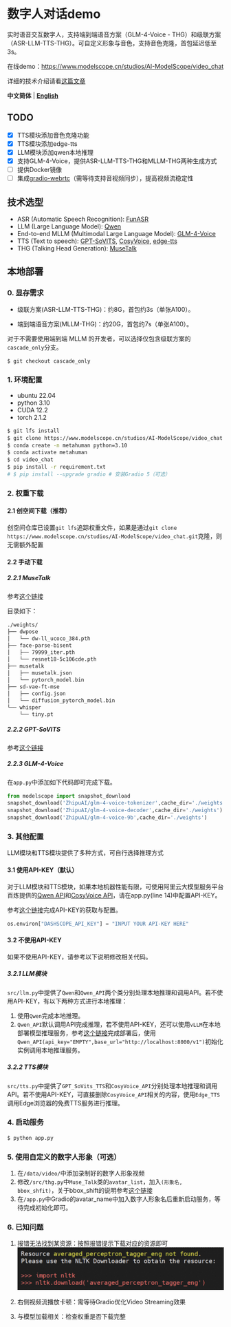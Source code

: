 # 数字人对话demo
实时语音交互数字人，支持端到端语音方案（GLM-4-Voice - THG）和级联方案（ASR-LLM-TTS-THG）。可自定义形象与音色，支持音色克隆，首包延迟低至3s。

在线demo：https://www.modelscope.cn/studios/AI-ModelScope/video_chat

详细的技术介绍请看[这篇文章](https://mp.weixin.qq.com/s/jpoB8O2IyjhXeAWNWnAj7A)

**中文简体** | [**English**](./docs/README_en.md)

## TODO
- [x] TTS模块添加音色克隆功能
- [x] TTS模块添加edge-tts
- [x] LLM模块添加qwen本地推理
- [x] 支持GLM-4-Voice，提供ASR-LLM-TTS-THG和MLLM-THG两种生成方式
- [ ] 提供Docker镜像
- [ ] 集成[gradio-webrtc](https://github.com/freddyaboulton/gradio-webrtc)（需等待支持音视频同步），提高视频流稳定性
 
## 技术选型
* ASR (Automatic Speech Recognition): [FunASR](https://github.com/modelscope/FunASR)
* LLM (Large Language Model): [Qwen](https://github.com/QwenLM/Qwen)
* End-to-end MLLM (Multimodal Large Language Model): [GLM-4-Voice](https://github.com/THUDM/GLM-4-Voice/tree/main)
* TTS (Text to speech): [GPT-SoVITS](https://github.com/RVC-Boss/GPT-SoVITS), [CosyVoice](https://github.com/FunAudioLLM/CosyVoice), [edge-tts](https://github.com/rany2/edge-tts)
* THG (Talking Head Generation): [MuseTalk](https://github.com/TMElyralab/MuseTalk/tree/main)


## 本地部署
### 0. 显存需求
* 级联方案(ASR-LLM-TTS-THG)：约8G，首包约3s（单张A100）。
  
* 端到端语音方案(MLLM-THG)：约20G，首包约7s（单张A100）。
  
对于不需要使用端到端 MLLM 的开发者，可以选择仅包含级联方案的`cascade_only`分支。
```bash
$ git checkout cascade_only
```

### 1. 环境配置

* ubuntu 22.04
* python 3.10
* CUDA 12.2
* torch 2.1.2

```bash
$ git lfs install
$ git clone https://www.modelscope.cn/studios/AI-ModelScope/video_chat.git
$ conda create -n metahuman python=3.10
$ conda activate metahuman
$ cd video_chat
$ pip install -r requirement.txt
# $ pip install --upgrade gradio # 安装Gradio 5（可选）
```

### 2. 权重下载
#### 2.1 创空间下载（推荐）
创空间仓库已设置`git lfs`追踪权重文件，如果是通过`git clone https://www.modelscope.cn/studios/AI-ModelScope/video_chat.git`克隆，则无需额外配置

#### 2.2 手动下载
##### 2.2.1 MuseTalk

参考[这个链接](https://github.com/TMElyralab/MuseTalk/blob/main/README.md#download-weights)

目录如下：
``` plaintext
./weights/
├── dwpose
│   └── dw-ll_ucoco_384.pth
├── face-parse-bisent
│   ├── 79999_iter.pth
│   └── resnet18-5c106cde.pth
├── musetalk
│   ├── musetalk.json
│   └── pytorch_model.bin
├── sd-vae-ft-mse
│   ├── config.json
│   └── diffusion_pytorch_model.bin
└── whisper
    └── tiny.pt
```
##### 2.2.2 GPT-SoVITS

参考[这个链接](https://github.com/RVC-Boss/GPT-SoVITS/blob/main/docs/cn/README.md#%E9%A2%84%E8%AE%AD%E7%BB%83%E6%A8%A1%E5%9E%8B)

##### 2.2.3 GLM-4-Voice
在`app.py`中添加如下代码即可完成下载。
```python
from modelscope import snapshot_download
snapshot_download('ZhipuAI/glm-4-voice-tokenizer',cache_dir='./weights')
snapshot_download('ZhipuAI/glm-4-voice-decoder',cache_dir='./weights')
snapshot_download('ZhipuAI/glm-4-voice-9b',cache_dir='./weights')
```

### 3. 其他配置
LLM模块和TTS模块提供了多种方式，可自行选择推理方式
#### 3.1 使用API-KEY（默认）
对于LLM模块和TTS模块，如果本地机器性能有限，可使用阿里云大模型服务平台百炼提供的[Qwen API](https://help.aliyun.com/zh/dashscope/developer-reference/tongyi-thousand-questions/?spm=a2c4g.11186623.0.0.581423edryZ54Q)和[CosyVoice API](https://help.aliyun.com/zh/dashscope/developer-reference/cosyvoice-large-model-for-speech-synthesis/?spm=a2c4g.11186623.0.0.79ce23ednMIj9m)，请在app.py(line 14)中配置API-KEY。

参考[这个链接](https://help.aliyun.com/zh/dashscope/developer-reference/acquisition-and-configuration-of-api-key?spm=a2c4g.11186623.0.0.7b7344b7jkORJj)完成API-KEY的获取与配置。

```python
os.environ["DASHSCOPE_API_KEY"] = "INPUT YOUR API-KEY HERE"
```

#### 3.2 不使用API-KEY 
如果不使用API-KEY，请参考以下说明修改相关代码。
##### 3.2.1 LLM模块
`src/llm.py`中提供了`Qwen`和`Qwen_API`两个类分别处理本地推理和调用API。若不使用API-KEY，有以下两种方式进行本地推理：
1. 使用`Qwen`完成本地推理。
2. `Qwen_API`默认调用API完成推理，若不使用API-KEY，还可以使用`vLLM`在本地部署模型推理服务，参考[这个链接](https://qwen.readthedocs.io/zh-cn/latest/getting_started/quickstart.html#vllm-for-deployment)完成部署后，使用`Qwen_API(api_key="EMPTY",base_url="http://localhost:8000/v1")`初始化实例调用本地推理服务。

##### 3.2.2 TTS模块
`src/tts.py`中提供了`GPT_SoVits_TTS`和`CosyVoice_API`分别处理本地推理和调用API。若不使用API-KEY，可直接删除`CosyVoice_API`相关的内容，使用`Edge_TTS`调用Edge浏览器的免费TTS服务进行推理。

### 4. 启动服务

```bash
$ python app.py
```
### 5. 使用自定义的数字人形象（可选）
1. 在`/data/video/`中添加录制好的数字人形象视频
2. 修改`/src/thg.py`中`Muse_Talk`类的`avatar_list`，加入`(形象名, bbox_shfit)`，关于bbox_shift的说明参考[这个链接](https://github.com/TMElyralab/MuseTalk?tab=readme-ov-file#use-of-bbox_shift-to-have-adjustable-results)
3. 在`/app.py`中Gradio的avatar_name中加入数字人形象名后重新启动服务，等待完成初始化即可。

### 6. 已知问题
1. 报错无法找到某资源：按照报错提示下载对应的资源即可
![alt text](image.png)

2. 右侧视频流播放卡顿：需等待Gradio优化Video Streaming效果
3. 与模型加载相关：检查权重是否下载完整
